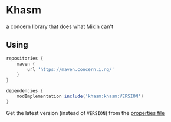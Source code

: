 # Khasm

a concern library that does what Mixin can't

## Using

```groovy
repositories {
    maven {
        url 'https://maven.concern.i.ng/'
    }
}

dependencies {
    modImplementation include('khasm:khasm:VERSION')
}
```

Get the latest version (instead of `VERSION`) from the [properties file](gradle.properties)
